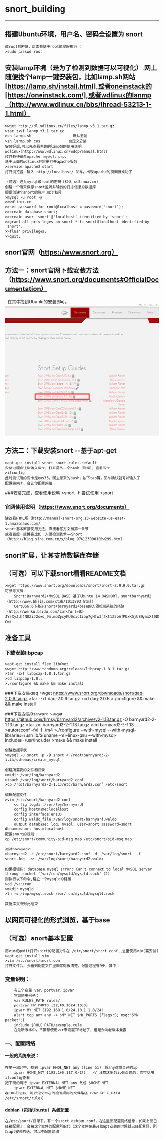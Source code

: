# snort_building
---

## 搭建Ubuntu环境，用户名、密码全设置为 snort
    改root的密码，后面都基于root的权限执行（
    >sudo passwd root
## 安装lamp环境（是为了检测到数据可以可视化）,网上随便找个lamp一键安装包，比如lamp.sh网站[https://lamp.sh/install.html],或者oneinstack的[https://oneinstack.com/],或者wdlinux的lanmp（http://www.wdlinux.cn/bbs/thread-53213-1-1.html）
    >wget http://dl.wdlinux.cn/files/lanmp_v3.1.tar.gz
    >tar zxvf lanmp_v3.1.tar.gz
    >sh lanmp.sh                   默认安装
    >sh lanmp.sh cus             自定义安装
    安装好后,可以先查看你装的lamp包的使用说明，wdlinux(http://www.wdlinux.cn/wdcp/manual.html)
    打开各种服务apache，mysql，php，
    基于上面的wdlinux只需要打开apache服务
    >service apache2 start
    打开浏览器，输入 http://localhost/ 回车，出现apache的页面就成功了
    
    （可选）进入mysql改root的密码（默认 wdlinux.cn)
    创建一个用来保存snort监听并输出的日志信息的数据库
    顺便创建个snort的账户,赋予权限
    >mysql -u root -p
    >>wdlinux.cn
    >>set password for root@localhost = password('snort');
    >>create database snort;
    >>create user 'snort'@'localhost' identified by 'snort';
    >>grant all privileges on snort.* to snort@localhost identified by 'snort';
    >>flush privileges;
    >>quit;
## snort官网（https://www.snort.org）
## 方法一：snort官网下载安装方法（https://www.snort.org/documents#OfficialDocumentation）
   在其中找到Ubuntu的安装即可。
   ![1](./images/01.png)
## 方法二：下载安装snort --基于apt-get
    >apt-get install snort snort-rules-default 
    安装过程会让你输入网卡，打开另外一个bash（终端），查看网卡
    >ifconfig
    此时测试用的网卡是ens33，回去原来的bash，按下tab键，回车确认就可以输入了
    配置完网卡，会让你配置网络
 ###安装完成，查看使用说明
    >snort -h
    尝试使用
    >snort
 ### 官网使用说明（https://www.snort.org/documents）
    建议看HTML版（http://manual-snort-org.s3-website-us-east-1.amazonaws.com/）
    snort基本直接使用方法，直接看官方文档第一章节
    或者百度一些博客比如：入侵检测技术――Snort（http://blog.sina.com.cn/s/blog_976123090100w299.html）
## snort扩展，让其支持数据库存储
## （可选）可以下载snort看看README文档
    >wget https://www.snort.org/downloads/snort/snort-2.9.9.0.tar.gz
    可参考文档：
        Snort:Barnyard2+MySQL+BASE 基于Ubuntu 14.04SNORT，snortbarnyard2（http://www.bkjia.com/xtzh/1013893.html）
        CentOS6.6下基于snort+barnyard2+base的入侵检测系统的搭建（http://wenku.baidu.com/link?url=U2-JYsXyJuh4N0ZiJ2oes_9mlmoZpcyKU0cicIibp7gHfw3ffkt1Z5bAfPUxK5jU89ymxXf0DSLrhG_Z2nUwh2dOAVeR03zLviAFMSuL-Cm）
## 准备工具
 ### 下载安装libpcap
    >apt-get install flex libdnet
    >wget http://www.tcpdump.org/release/libpcap-1.8.1.tar.gz 
    >tar -zxf libpcap-1.8.1.tar.gz
    >cd libpcap-1.8.1
    >./configure && make && make install
 ###下载安装daq
    >wget https://www.snort.org/downloads/snort/daq-2.0.6.tar.gz
    >tar -zxf daq-2.0.6.tar.gz
    >cd daq-2.0.6
    >./configure && make && make install
 
 ###下载安装Barnyard
    >wget https://github.com/firnsy/barnyard2/archive/v2-1.13.tar.gz -O barnyard2-2-1.13.tar.gz
    >tar zxf barnyard2-2-1.13.tar.gz
    >cd barnyard2-2-1.13
    >autoreconf -fvi -I ./m4
    >./configure --with-mysql --with-mysql-libraries=/usr/lib/$(uname -m)-linux-gnu --with-mysql-includes=/usr/include/
    >make && make install
    
    创建数据库表
    >mysql -u snort -p -D snort < /root/barnyard2-2-1.13/schemas/create_mysql
    
    创建所需要的文件和目录
    >mkdir /var/log/barnyard2
    >touch /var/log/snort/barnyard2.conf    
    >cp /root/barnyard2-2-1.13/etc/barnyard2.conf /etc/snort
    
    编辑配置文件
    >vim /etc/snort/barnyard2.conf
        config logdir:/var/log/barnyard2  
        config hostname:localhost  
        config interface:ens33  
        config waldo_file:/var/log/snort/barnyard.waldo   
        output database: log, mysql, user=snort password=snort dbname=snort host=localhost
    配置snort的规则：
    cp /etc/snort/community-sid-msg.map /etc/snort/sid-msg.map
    
    测试barnyad2:
    >barnyard2 -c /etc/snort/barnyard2.conf -d  /var/log/snort  -f  snort.log  -w  /var/log/snort/barnyard2.waldo
    
    如果报错有: database mysql_error: Can't connect to local MySQL server through socket '/var/run/mysqld/mysqld.sock' (2)
    则执行以下命令,建立一个mysqld的链接
    >cd /var/run
    >mkdir mysqld
    >ln -s /tmp/mysql.sock /var/run/mysqld/mysqld.sock
    
    数据库支持到此结束
## 以网页可视化的形式浏览，基于base
    
## （可选）snort基本配置
    用vim或gedit打开snort的配置文件在 /etc/snort/snort.conf,,这里使用vim(需安装)
    >apt-get install vim
    >vim /etc/snort/snort.conf
    打开文件后，会看到配置文件里面写得很清楚，配置过程有9步，其中：
 ### 变量说明：
        有三个变量 var，portvar，ipvar
        官网使用例子：
        var RULES_PATH rules/
        portvar MY_PORTS [22,80,1024:1050]
        ipvar MY_NET [192.168.1.0/24,10.1.1.0/24]
        alert tcp any any -> $MY_NET $MY_PORTS (flags:S; msg:"SYN packet";)
        include $RULE_PATH/example.rule
        在最新版本中，不推荐使用var来设置IP地址了，但是会向老版本兼容
### 一、配置网络
 #### 一般的系统来说：
    在第一部分中，找到 ipvar HMOE_NET any (line 51)，将any改成自己的ip
        ipvar HOME_NET [192.168.117.0/24]   // 注意这里的ip是自己的，而可以用ifconfig查看
    把下面的两行 ipvar EXTERNAL_NET any 改成 $HOME_NET
        ipvar EXTERNAL_NET $HOME_NET
    在100行左右，可以定义自己的检测规则的文件路径（var RULE_PATH /etc/snnort/rules）
    
 #### debian（包括Ubuntu）系统配置
    在/etc/snort/目录下，有一个snort.debian.conf，在这里面配置网络信息，如果上面已经被配置了，会被这个文件的配置所取代（这个文件在最开始apt安装的时候就已经配置好，所以apt安装的话，可以不配置网络



